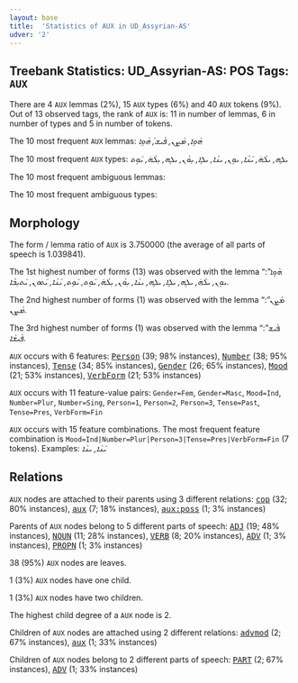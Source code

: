 ```yaml
---
layout: base
title:  'Statistics of AUX in UD_Assyrian-AS'
udver: '2'
---
```


## Treebank Statistics: UD_Assyrian-AS: POS Tags: `AUX`

There are 4 `AUX` lemmas (2%), 15 `AUX` types (6%) and 40 `AUX` tokens (9%).
Out of 13 observed tags, the rank of `AUX` is: 11 in number of lemmas, 6 in number of types and 5 in number of tokens.

The 10 most frequent `AUX` lemmas: <em>ܗܵܘܹܐ, ܡܵܨܸܢ, ܦܵܝܫ, ܵܗܵܘܹܐ</em>

The 10 most frequent `AUX` types:  <em>ܝܠܹܗ, ܝܠܵܗܿ, ܝ݇ܢܵܐ, ܝܘܸܢ, ܝܢܵܐ, ܝܠܹܐ, ܝܼܘܵܢ, ܝܠܸܗ, ܝܼܠܵܗܿ, ܝ݇ܘܸܬ</em>

The 10 most frequent ambiguous lemmas: 

The 10 most frequent ambiguous types:  



## Morphology

The form / lemma ratio of `AUX` is 3.750000 (the average of all parts of speech is 1.039841).

The 1st highest number of forms (13) was observed with the lemma “ܗܵܘܹܐ”: <em>ܝܘܸܢ, ܝܠܵܗܿ, ܝܠܸܗ, ܝܠܹܐ, ܝܠܹܗ, ܝܢܵܐ, ܝܼܘܵܢ, ܝܼܠܵܗܿ, ܝ݇ܘܸܬ, ܝ݇ܘܹܬ, ܝ݇ܢܵܐ, ܝ݇ܬܘܢ, ܝ݇ܬܝܼܒܵܐ</em>.

The 2nd highest number of forms (1) was observed with the lemma “ܡܵܨܸܢ”: <em>ܡܵܨܸܢ</em>.

The 3rd highest number of forms (1) was observed with the lemma “ܦܵܝܫ”: <em>ܦܵܝܫܵܐ</em>.

`AUX` occurs with 6 features: <tt><a href="aii_as-feat-Person.html">Person</a></tt> (39; 98% instances), <tt><a href="aii_as-feat-Number.html">Number</a></tt> (38; 95% instances), <tt><a href="aii_as-feat-Tense.html">Tense</a></tt> (34; 85% instances), <tt><a href="aii_as-feat-Gender.html">Gender</a></tt> (26; 65% instances), <tt><a href="aii_as-feat-Mood.html">Mood</a></tt> (21; 53% instances), <tt><a href="aii_as-feat-VerbForm.html">VerbForm</a></tt> (21; 53% instances)

`AUX` occurs with 11 feature-value pairs: `Gender=Fem`, `Gender=Masc`, `Mood=Ind`, `Number=Plur`, `Number=Sing`, `Person=1`, `Person=2`, `Person=3`, `Tense=Past`, `Tense=Pres`, `VerbForm=Fin`

`AUX` occurs with 15 feature combinations.
The most frequent feature combination is `Mood=Ind|Number=Plur|Person=3|Tense=Pres|VerbForm=Fin` (7 tokens).
Examples: <em>ܝ݇ܢܵܐ, ܝܢܵܐ</em>


## Relations

`AUX` nodes are attached to their parents using 3 different relations: <tt><a href="aii_as-dep-cop.html">cop</a></tt> (32; 80% instances), <tt><a href="aii_as-dep-aux.html">aux</a></tt> (7; 18% instances), <tt><a href="aii_as-dep-aux-poss.html">aux:poss</a></tt> (1; 3% instances)

Parents of `AUX` nodes belong to 5 different parts of speech: <tt><a href="aii_as-pos-ADJ.html">ADJ</a></tt> (19; 48% instances), <tt><a href="aii_as-pos-NOUN.html">NOUN</a></tt> (11; 28% instances), <tt><a href="aii_as-pos-VERB.html">VERB</a></tt> (8; 20% instances), <tt><a href="aii_as-pos-ADV.html">ADV</a></tt> (1; 3% instances), <tt><a href="aii_as-pos-PROPN.html">PROPN</a></tt> (1; 3% instances)

38 (95%) `AUX` nodes are leaves.

1 (3%) `AUX` nodes have one child.

1 (3%) `AUX` nodes have two children.

The highest child degree of a `AUX` node is 2.

Children of `AUX` nodes are attached using 2 different relations: <tt><a href="aii_as-dep-advmod.html">advmod</a></tt> (2; 67% instances), <tt><a href="aii_as-dep-aux.html">aux</a></tt> (1; 33% instances)

Children of `AUX` nodes belong to 2 different parts of speech: <tt><a href="aii_as-pos-PART.html">PART</a></tt> (2; 67% instances), <tt><a href="aii_as-pos-ADV.html">ADV</a></tt> (1; 33% instances)

